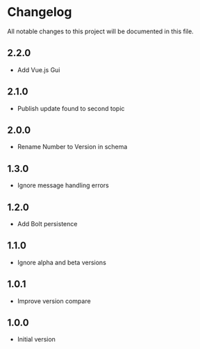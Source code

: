 # Changelog

All notable changes to this project will be documented in this file.

## 2.2.0

- Add Vue.js Gui

## 2.1.0

- Publish update found to second topic

## 2.0.0

- Rename Number to Version in schema

## 1.3.0

- Ignore message handling errors

## 1.2.0

- Add Bolt persistence

## 1.1.0

- Ignore alpha and beta versions
      
## 1.0.1

- Improve version compare

## 1.0.0

- Initial version
